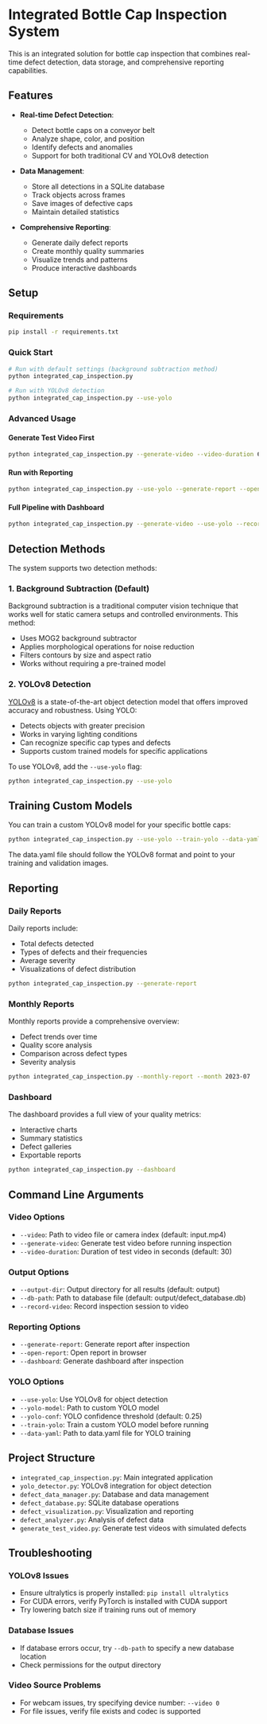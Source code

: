 # Integrated Bottle Cap Inspection System

This is an integrated solution for bottle cap inspection that combines real-time defect detection, data storage, and comprehensive reporting capabilities.

## Features

- **Real-time Defect Detection**:
  - Detect bottle caps on a conveyor belt
  - Analyze shape, color, and position
  - Identify defects and anomalies
  - Support for both traditional CV and YOLOv8 detection

- **Data Management**:
  - Store all detections in a SQLite database
  - Track objects across frames
  - Save images of defective caps
  - Maintain detailed statistics

- **Comprehensive Reporting**:
  - Generate daily defect reports
  - Create monthly quality summaries
  - Visualize trends and patterns
  - Produce interactive dashboards

## Setup

### Requirements

```bash
pip install -r requirements.txt
```

### Quick Start

```bash
# Run with default settings (background subtraction method)
python integrated_cap_inspection.py

# Run with YOLOv8 detection
python integrated_cap_inspection.py --use-yolo
```

### Advanced Usage

#### Generate Test Video First

```bash
python integrated_cap_inspection.py --generate-video --video-duration 60
```

#### Run with Reporting

```bash
python integrated_cap_inspection.py --use-yolo --generate-report --open-report
```

#### Full Pipeline with Dashboard

```bash
python integrated_cap_inspection.py --generate-video --use-yolo --record-video --generate-report --dashboard --open-report
```

## Detection Methods

The system supports two detection methods:

### 1. Background Subtraction (Default)

Background subtraction is a traditional computer vision technique that works well for static camera setups and controlled environments. This method:

- Uses MOG2 background subtractor
- Applies morphological operations for noise reduction
- Filters contours by size and aspect ratio
- Works without requiring a pre-trained model

### 2. YOLOv8 Detection

[YOLOv8](https://github.com/ultralytics/ultralytics) is a state-of-the-art object detection model that offers improved accuracy and robustness. Using YOLO:

- Detects objects with greater precision
- Works in varying lighting conditions
- Can recognize specific cap types and defects
- Supports custom trained models for specific applications

To use YOLOv8, add the `--use-yolo` flag:

```bash
python integrated_cap_inspection.py --use-yolo
```

## Training Custom Models

You can train a custom YOLOv8 model for your specific bottle caps:

```bash
python integrated_cap_inspection.py --use-yolo --train-yolo --data-yaml path/to/data.yaml
```

The data.yaml file should follow the YOLOv8 format and point to your training and validation images.

## Reporting

### Daily Reports

Daily reports include:
- Total defects detected
- Types of defects and their frequencies
- Average severity
- Visualizations of defect distribution

```bash
python integrated_cap_inspection.py --generate-report
```

### Monthly Reports

Monthly reports provide a comprehensive overview:
- Defect trends over time
- Quality score analysis
- Comparison across defect types
- Severity analysis

```bash
python integrated_cap_inspection.py --monthly-report --month 2023-07
```

### Dashboard

The dashboard provides a full view of your quality metrics:
- Interactive charts
- Summary statistics
- Defect galleries
- Exportable reports

```bash
python integrated_cap_inspection.py --dashboard
```

## Command Line Arguments

### Video Options
- `--video`: Path to video file or camera index (default: input.mp4)
- `--generate-video`: Generate test video before running inspection
- `--video-duration`: Duration of test video in seconds (default: 30)

### Output Options
- `--output-dir`: Output directory for all results (default: output)
- `--db-path`: Path to database file (default: output/defect_database.db)
- `--record-video`: Record inspection session to video

### Reporting Options
- `--generate-report`: Generate report after inspection
- `--open-report`: Open report in browser
- `--dashboard`: Generate dashboard after inspection

### YOLO Options
- `--use-yolo`: Use YOLOv8 for object detection
- `--yolo-model`: Path to custom YOLO model
- `--yolo-conf`: YOLO confidence threshold (default: 0.25)
- `--train-yolo`: Train a custom YOLO model before running
- `--data-yaml`: Path to data.yaml file for YOLO training

## Project Structure

- `integrated_cap_inspection.py`: Main integrated application
- `yolo_detector.py`: YOLOv8 integration for object detection
- `defect_data_manager.py`: Database and data management
- `defect_database.py`: SQLite database operations
- `defect_visualization.py`: Visualization and reporting
- `defect_analyzer.py`: Analysis of defect data
- `generate_test_video.py`: Generate test videos with simulated defects

## Troubleshooting

### YOLOv8 Issues
- Ensure ultralytics is properly installed: `pip install ultralytics`
- For CUDA errors, verify PyTorch is installed with CUDA support
- Try lowering batch size if training runs out of memory

### Database Issues
- If database errors occur, try `--db-path` to specify a new database location
- Check permissions for the output directory

### Video Source Problems
- For webcam issues, try specifying device number: `--video 0`
- For file issues, verify file exists and codec is supported 